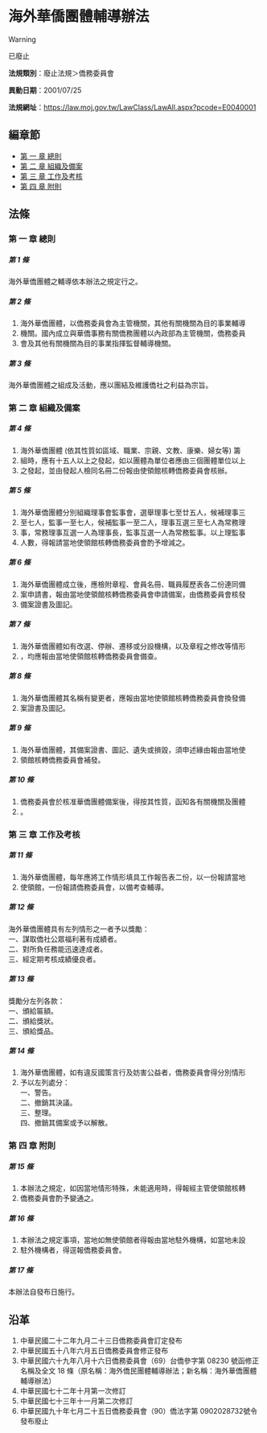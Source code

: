 # 海外華僑團體輔導辦法
> [!WARNING]
> 已廢止

**法規類別**：廢止法規＞僑務委員會

**異動日期**：2001/07/25  

**法規網址**：https://law.moj.gov.tw/LawClass/LawAll.aspx?pcode=E0040001


## 編章節
* [第 一 章 總則](#第-一-章-總則)
* [第 二 章 組織及備案](#第-二-章-組織及備案)
* [第 三 章 工作及考核](#第-三-章-工作及考核)
* [第 四 章 附則](#第-四-章-附則)
## 法條
### 第 一 章 總則

##### 第 1 條
海外華僑團體之輔導依本辦法之規定行之。

##### 第 2 條
1. 海外華僑團體，以僑務委員會為主管機關，其他有關機關為目的事業輔導
1. 機關。國內成立與華僑事務有關僑務團體以內政部為主管機關，僑務委員
1. 會及其他有關機關為目的事業指揮監督輔導機關。

##### 第 3 條
海外華僑團體之組成及活動，應以團結及維護僑社之利益為宗旨。

### 第 二 章 組織及備案

##### 第 4 條
1. 海外華僑團體 (依其性質如區域、職業、宗親、文教、康樂、婦女等) 籌
1. 組時，應有十五人以上之發起，如以團體為單位者應由三個團體單位以上
1. 之發起，並由發起人檢同名冊二份報由使領館核轉僑務委員會核辦。

##### 第 5 條
1. 海外華僑團體分別組織理事會監事會，選舉理事七至廿五人，候補理事三
1. 至七人，監事一至七人，候補監事一至二人，理事互選三至七人為常務理
1. 事，常務理事互選一人為理事長，監事互選一人為常務監事。以上理監事
1. 人數，得報請當地使領館核轉僑務委員會酌予增減之。

##### 第 6 條
1. 海外華僑團體成立後，應檢附章程、會員名冊、職員履歷表各二份連同備
1. 案申請書，報由當地使領館核轉僑務委員會申請備案，由僑務委員會核發
1. 備案證書及圖記。

##### 第 7 條
1. 海外華僑團體如有改選、停辦、遷移或分設機構，以及章程之修改等情形
1. ，均應報由當地使領館核轉僑務委員會備查。

##### 第 8 條
1. 海外華僑團體其名稱有變更者，應報由當地使領館核轉僑務委員會換發備
1. 案證書及圖記。

##### 第 9 條
1. 海外華僑團體，其備案證書、圖記、遺失或損毀，須申述緣由報由當地使
1. 領館核轉僑務委員會補發。

##### 第 10 條
1. 僑務委員會於核准華僑團體備案後，得按其性質，函知各有關機關及團體
1. 。

### 第 三 章 工作及考核

##### 第 11 條
1. 海外華僑團體，每年應將工作情形填具工作報告表二份，以一份報請當地
1. 使領館，一份報請僑務委員會，以備考查輔導。

##### 第 12 條
海外華僑團體具有左列情形之一者予以獎勵：  
一、謀取僑社公眾福利著有成績者。  
二、對所負任務能迅速達成者。  
三、經定期考核成績優良者。

##### 第 13 條
獎勵分左列各款：  
一、頒給匾額。  
二、頒給獎狀。  
三、頒給獎品。

##### 第 14 條
1. 海外華僑團體，如有違反國策言行及妨害公益者，僑務委員會得分別情形
1. 予以左列處分：  
一、警告。  
二、撤銷其決議。  
三、整理。  
四、撤銷其備案或予以解散。

### 第 四 章 附則

##### 第 15 條
1. 本辦法之規定，如因當地情形特殊，未能適用時，得報經主管使領館核轉
1. 僑務委員會酌予變通之。

##### 第 16 條
1. 本辦法之規定事項，當地如無使領館者得報由當地駐外機構，如當地未設
1. 駐外機構者，得逕報僑務委員會。

##### 第 17 條
本辦法自發布日施行。

## 沿革
1. 中華民國二十二年九月二十三日僑務委員會訂定發布
1. 中華民國五十八年六月五日僑務委員會修正發布
1. 中華民國六十九年八月十六日僑務委員會（69）台僑參字第 08230  號函修正名稱及全文 18 條（原名稱：海外僑民團體輔導辦法；新名稱：海外華僑團體輔導辦法）
1. 中華民國七十二年十月第一次修訂
1. 中華民國七十三年十一月第二次修訂
1. 中華民國九十年七月二十五日僑務委員會（90）僑法字第 0902028732號令發布廢止
